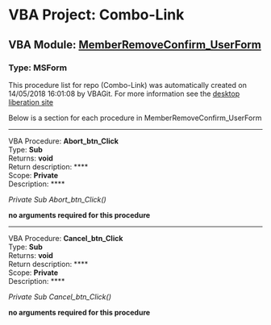 # VBA Project: **Combo-Link**
## VBA Module: **[MemberRemoveConfirm_UserForm](/scripts/MemberRemoveConfirm_UserForm.vba "source is here")**
### Type: MSForm  

This procedure list for repo (Combo-Link) was automatically created on 14/05/2018 16:01:08 by VBAGit.
For more information see the [desktop liberation site](http://ramblings.mcpher.com/Home/excelquirks/drivesdk/gettinggithubready "desktop liberation")

Below is a section for each procedure in MemberRemoveConfirm_UserForm

---
VBA Procedure: **Abort_btn_Click**  
Type: **Sub**  
Returns: **void**  
Return description: ****  
Scope: **Private**  
Description: ****  

*Private Sub Abort_btn_Click()*  

**no arguments required for this procedure**


---
VBA Procedure: **Cancel_btn_Click**  
Type: **Sub**  
Returns: **void**  
Return description: ****  
Scope: **Private**  
Description: ****  

*Private Sub Cancel_btn_Click()*  

**no arguments required for this procedure**
